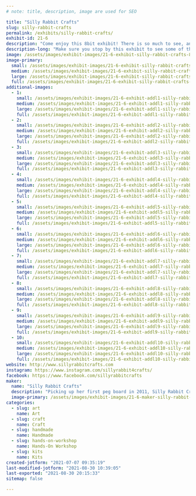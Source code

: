 ```yaml
---
# note: title, description, image are used for SEO

title: "Silly Rabbit Crafts"
slug: silly-rabbit-crafts
permalink: /exhibits/silly-rabbit-crafts/
exhibit-id: 21-6
description: "Come enjoy this 8bit exhibit! There is so much to see, and you can even make your own creation! "
description-long: "Make sure you stop by this exhibit to see some of the awesome things Lori has made with this beloved childhood craft! She will also have an area where you can make your own Perler creation! Whether it is a cute little Makey or something of your own design, you can let your imagination run free. Don&#039;t have time to make something at Maker Faire? Don&#039;t worry, Lori made kits for you to take home!"
image: /assets/images/exhibit-images/21-6-exhibit-silly-rabbit-crafts-84752234-2564371720473698-767120999182237696-n-large.jpg
image-primary: 
  small: /assets/images/exhibit-images/21-6-exhibit-silly-rabbit-crafts-84752234-2564371720473698-767120999182237696-n-small.jpg
  medium: /assets/images/exhibit-images/21-6-exhibit-silly-rabbit-crafts-84752234-2564371720473698-767120999182237696-n-medium.jpg
  large: /assets/images/exhibit-images/21-6-exhibit-silly-rabbit-crafts-84752234-2564371720473698-767120999182237696-n-large.jpg
  full: /assets/images/exhibit-images/21-6-exhibit-silly-rabbit-crafts-84752234-2564371720473698-767120999182237696-n-full.jpg
additional-images: 
  - 1:
    small: /assets/images/exhibit-images/21-6-exhibit-addl1-silly-rabbit-crafts-free-play-florida-2017-small.png
    medium: /assets/images/exhibit-images/21-6-exhibit-addl1-silly-rabbit-crafts-free-play-florida-2017-medium.png
    large: /assets/images/exhibit-images/21-6-exhibit-addl1-silly-rabbit-crafts-free-play-florida-2017-large.png
    full: /assets/images/exhibit-images/21-6-exhibit-addl1-silly-rabbit-crafts-free-play-florida-2017-full.png
  - 2:
    small: /assets/images/exhibit-images/21-6-exhibit-addl2-silly-rabbit-crafts-fullsizerender-22-small.jpg
    medium: /assets/images/exhibit-images/21-6-exhibit-addl2-silly-rabbit-crafts-fullsizerender-22-medium.jpg
    large: /assets/images/exhibit-images/21-6-exhibit-addl2-silly-rabbit-crafts-fullsizerender-22-large.jpg
    full: /assets/images/exhibit-images/21-6-exhibit-addl2-silly-rabbit-crafts-fullsizerender-22-full.jpg
  - 3:
    small: /assets/images/exhibit-images/21-6-exhibit-addl3-silly-rabbit-crafts-img-4538-small.JPG
    medium: /assets/images/exhibit-images/21-6-exhibit-addl3-silly-rabbit-crafts-img-4538-medium.JPG
    large: /assets/images/exhibit-images/21-6-exhibit-addl3-silly-rabbit-crafts-img-4538-large.JPG
    full: /assets/images/exhibit-images/21-6-exhibit-addl3-silly-rabbit-crafts-img-4538-full.JPG
  - 4:
    small: /assets/images/exhibit-images/21-6-exhibit-addl4-silly-rabbit-crafts-44-img-5835-1439-small.jpeg
    medium: /assets/images/exhibit-images/21-6-exhibit-addl4-silly-rabbit-crafts-44-img-5835-1439-medium.jpeg
    large: /assets/images/exhibit-images/21-6-exhibit-addl4-silly-rabbit-crafts-44-img-5835-1439-large.jpeg
    full: /assets/images/exhibit-images/21-6-exhibit-addl4-silly-rabbit-crafts-44-img-5835-1439-full.jpeg
  - 5:
    small: /assets/images/exhibit-images/21-6-exhibit-addl5-silly-rabbit-crafts-img-6879-small.JPG
    medium: /assets/images/exhibit-images/21-6-exhibit-addl5-silly-rabbit-crafts-img-6879-medium.JPG
    large: /assets/images/exhibit-images/21-6-exhibit-addl5-silly-rabbit-crafts-img-6879-large.JPG
    full: /assets/images/exhibit-images/21-6-exhibit-addl5-silly-rabbit-crafts-img-6879-full.JPG
  - 6:
    small: /assets/images/exhibit-images/21-6-exhibit-addl6-silly-rabbit-crafts-img-8115-small.JPG
    medium: /assets/images/exhibit-images/21-6-exhibit-addl6-silly-rabbit-crafts-img-8115-medium.JPG
    large: /assets/images/exhibit-images/21-6-exhibit-addl6-silly-rabbit-crafts-img-8115-large.JPG
    full: /assets/images/exhibit-images/21-6-exhibit-addl6-silly-rabbit-crafts-img-8115-full.JPG
  - 7:
    small: /assets/images/exhibit-images/21-6-exhibit-addl7-silly-rabbit-crafts-img-9269-small.JPG
    medium: /assets/images/exhibit-images/21-6-exhibit-addl7-silly-rabbit-crafts-img-9269-medium.JPG
    large: /assets/images/exhibit-images/21-6-exhibit-addl7-silly-rabbit-crafts-img-9269-large.JPG
    full: /assets/images/exhibit-images/21-6-exhibit-addl7-silly-rabbit-crafts-img-9269-full.JPG
  - 8:
    small: /assets/images/exhibit-images/21-6-exhibit-addl8-silly-rabbit-crafts-img-9937-small.JPG
    medium: /assets/images/exhibit-images/21-6-exhibit-addl8-silly-rabbit-crafts-img-9937-medium.JPG
    large: /assets/images/exhibit-images/21-6-exhibit-addl8-silly-rabbit-crafts-img-9937-large.JPG
    full: /assets/images/exhibit-images/21-6-exhibit-addl8-silly-rabbit-crafts-img-9937-full.JPG
  - 9:
    small: /assets/images/exhibit-images/21-6-exhibit-addl9-silly-rabbit-crafts-megacon-2018-5-small.jpg
    medium: /assets/images/exhibit-images/21-6-exhibit-addl9-silly-rabbit-crafts-megacon-2018-5-medium.jpg
    large: /assets/images/exhibit-images/21-6-exhibit-addl9-silly-rabbit-crafts-megacon-2018-5-large.jpg
    full: /assets/images/exhibit-images/21-6-exhibit-addl9-silly-rabbit-crafts-megacon-2018-5-full.jpg
  - 10:
    small: /assets/images/exhibit-images/21-6-exhibit-addl10-silly-rabbit-crafts-unnamed-3-small.jpg
    medium: /assets/images/exhibit-images/21-6-exhibit-addl10-silly-rabbit-crafts-unnamed-3-medium.jpg
    large: /assets/images/exhibit-images/21-6-exhibit-addl10-silly-rabbit-crafts-unnamed-3-large.jpg
    full: /assets/images/exhibit-images/21-6-exhibit-addl10-silly-rabbit-crafts-unnamed-3-full.jpg
website: http://www.sillyrabbitcrafts.com
instagram: https://www.instagram.com/sillyrabbit4crafts/
facebook: https://www.facebook.com/sillyrabbitcrafts
maker: 
  name: "Silly Rabbit Crafts"
  description: "Picking up her first peg board in 2011, Silly Rabbit Crafts now travels to 18 different states a year, with over 260+ shows under her belt! Silly Rabbit Crafts has melted over 28 million beads turning them into anything from Earrings to art, and even into fish tanks!"
  image-primary: /assets/images/exhibit-images/21-6-maker-silly-rabbit-crafts-img-5835-medium.jpeg
categories: 
  - slug: art
    name: Art
  - slug: craft
    name: Craft
  - slug: handmade
    name: Handmade
  - slug: hands-on-workshop
    name: Hands-On Workshop
  - slug: kits
    name: Kits
created-jotform: "2021-07-07 09:35:19"
last-modified-jotform: "2021-08-30 10:39:05"
last-exported: "2021-08-30 20:15:33"
sitemap: false

---
```

